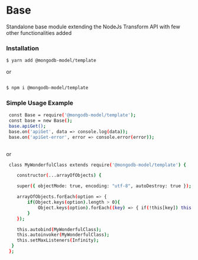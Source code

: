 # Base

 Standalone base module extending the NodeJs Transform API with few other functionalities added

### Installation

```bash
$ yarn add @mongodb-model/template 

```
 or 

```bash

$ npm i @mongodb-model/template

```

### Simple Usage Example

```bash
 const Base = require('@mongodb-model/template');
 const base = new Base();
 base.apiGet();
 base.on('apiGet', data => console.log(data));
 base.on('apiGet-error', error => console.error(error));
 
```
or 
```bash
 class MyWonderfulClass extends require('@mongodb-model/template') {

    constructor(...arrayOfObjects) {

    super({ objectMode: true, encoding: "utf-8", autoDestroy: true });

    arrayOfObjects.forEach(option => {
        if(Object.keys(option).length > 0){
            Object.keys(option).forEach((key) => { if(!this[key]) this[key] = option[key];})
        }
    });

    this.autobind(MyWonderfulClass);
    this.autoinvoker(MyWonderfulClass);
    this.setMaxListeners(Infinity);
  }
 };
 
```


